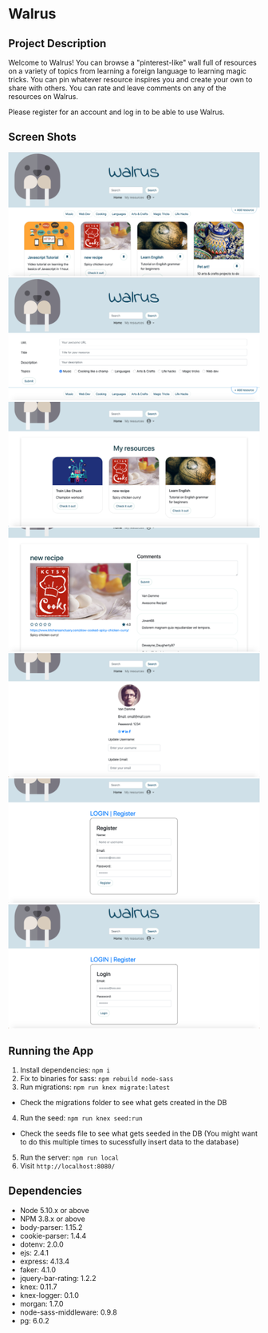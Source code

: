 # Walrus

## Project Description

Welcome to Walrus! You can browse a "pinterest-like" wall full of resources on a variety of topics from learning a foreign language to learning magic tricks. You can pin whatever resource inspires you and create your own to share with others. You can rate and leave comments on any of the resources on Walrus.

Please register for an account and log in to be able to use Walrus.

## Screen Shots

!["Screenshot of Main_Page"](docs/main_page.png)
!["Screenshot of Add_Resource_Page"](docs/add_resource.png)
!["Screenshot of My_Resource_Page"](docs/my_resource.png)
!["Screenshot of Comment_Rating_Page"](docs/comment_rating.png)
!["Screenshot of Profile_Page"](docs/profile.png)
!["Screenshot of Register"](docs/register.png)
!["Screenshot of Login"](docs/login.png)

## Running the App

1. Install dependencies: `npm i`
2. Fix to binaries for sass: `npm rebuild node-sass`
3. Run migrations: `npm run knex migrate:latest`
  - Check the migrations folder to see what gets created in the DB
4. Run the seed: `npm run knex seed:run`
  - Check the seeds file to see what gets seeded in the DB
    (You might want to do this multiple times to sucessfully insert data to the database)
5. Run the server: `npm run local`
6. Visit `http://localhost:8080/`

## Dependencies

- Node 5.10.x or above
- NPM 3.8.x or above
- body-parser: 1.15.2
- cookie-parser: 1.4.4
- dotenv: 2.0.0
- ejs: 2.4.1
- express: 4.13.4
- faker: 4.1.0
- jquery-bar-rating: 1.2.2
- knex: 0.11.7
- knex-logger: 0.1.0
- morgan: 1.7.0
- node-sass-middleware: 0.9.8
- pg: 6.0.2
